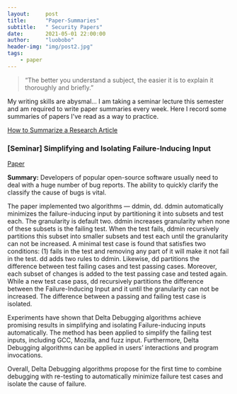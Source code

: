 ```yaml
---
layout:     post
title:      "Paper-Summaries"
subtitle:   " Security Papers"
date:       2021-05-01 22:00:00
author:     "luobobo"
header-img: "img/post2.jpg"
tags:
    - paper
---
```


> “The better you understand a subject, the easier it is to explain it thoroughly and briefly.”

My writing skills are abysmal... I am taking a seminar lecture this semester and am required to write paper summaries every week. Here I record some summaries of papers I've read as a way to practice.

[How to Summarize a Research Article ](https://writingcenter.uconn.edu/wp-content/uploads/sites/593/2014/06/How_to_Summarize_a_Research_Article1.pdf)


### [Seminar] Simplifying and Isolating Failure-Inducing Input

[Paper](https://hiper.cis.udel.edu/lp/lib/exe/fetch.php/courses/other-delta-zellertse.pdf)

**Summary:**
Developers of popular open-source software usually need to deal with a huge number of bug reports. The ability to quickly clarify the classify the cause of bugs is vital. 

The paper implemented two algorithms — ddmin, dd. ddmin automatically minimizes the failure-inducing input by partitioning it into subsets and test each. The granularity is default two. ddmin increases granularity when none of these subsets is the failing test. When the test fails, ddmin recursively partitions this subset into smaller subsets and test each until the granularity can not be increased. A minimal test case is found that satisfies two conditions: (1) fails in the test and removing any part of it will make it not fail in the test. dd adds two rules to ddmin. Likewise, dd partitions the difference between test failing cases and test passing cases. Moreover, each subset of changes is added to the test passing case and tested again. While a new test case pass, dd recursively partitions the difference between the Failure-Inducing Input and it until the granularity can not be increased. The difference between a passing and failing test case is isolated. 

Experiments have shown that Delta Debugging algorithms achieve promising results in simplifying and isolating Failure-inducing inputs automatically. The method has been applied to simplify the failing test inputs, including GCC, Mozilla, and fuzz input. Furthermore, Delta Debugging algorithms can be applied in users’ interactions and program invocations. 

Overall, Delta Debugging algorithms propose for the first time to combine debugging with re-testing to automatically minimize failure test cases and isolate the cause of failure.
